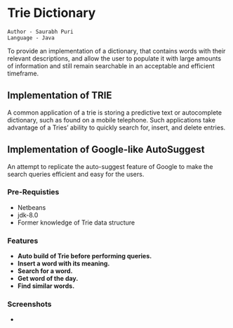 # Trie Dictionary

```
Author - Saurabh Puri
Language - Java

```

To provide an implementation of a dictionary, that contains words with their relevant descriptions, and allow the user to populate it with large 
amounts of information and still remain searchable in an acceptable and efficient timeframe.

## Implementation of TRIE

A common application of a trie is storing a predictive text or autocomplete dictionary, such as found on a mobile telephone. 
Such applications take advantage of a Tries’ ability to quickly search for, insert, and delete entries.

## Implementation of Google-like AutoSuggest

An attempt to replicate the auto-suggest feature of Google to make the search queries efficient and easy for the users.

### Pre-Requisties

- Netbeans 
- jdk-8.0
- Former knowledge of Trie data structure


### Features

- **Auto build of Trie before performing queries.**
- **Insert a word with its meaning.**
- **Search for a word.**
- **Get word of the day.**
- **Find similar words.**

### Screenshots

- [](https://github.com/SaurabhPuri2265/Trie_Dictionary/blob/master/Screenshots/Menu.JPG)

